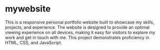 # mywebsite
This is a responsive personal portfolio website built to showcase my skills, projects, and experience. The website is designed to provide an optimal viewing experience on all devices, making it easy for visitors to explore my work and get in touch with me. This project demonstrates proficiency in HTML, CSS, and JavaScript.
